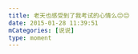 ```yaml
---
title: 老天也感受到了我考试的心情么😔😔
date: 2015-01-28 11:39:51
mCategories: [说说]
type: moment
---
```


<div id="pics-20150128113951"></div>

<script src="/lib/moment/pics.js"></script>
<script>
var data = [
    {"link": "2015-01-28_000000.webp", "type": "shuoshuo"}
];
picsRender(data, "pics-20150128113951");
</script>
